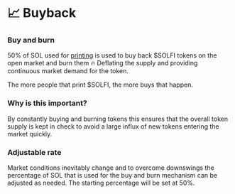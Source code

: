 # 📈 Buyback

### Buy and burn
50% of SOL used for [printing](#printing.md) is used to buy back $SOLFI tokens on the open market and burn them 🔥 Deflating the supply and providing continuous market demand for the token. 

The more people that print $SOLFI, the more buys that happen.

### Why is this important?
By constantly buying and burning tokens this ensures that the overall token supply is kept in check to avoid a large influx of new tokens entering the market quickly.

### Adjustable rate
Market conditions inevitably change and to overcome downswings the percentage of SOL that is used for the buy and burn mechanism can be adjusted as needed. The starting percentage will be set at 50%.
